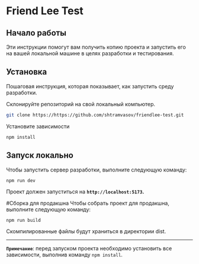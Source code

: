 # Friend Lee Test

## Начало работы
Эти инструкции помогут вам получить копию проекта и запустить его на вашей локальной машине в целях разработки и тестирования.

## Установка
Пошаговая инструкция, которая показывает, как запустить среду разработки.


Склонируйте репозиторий на свой локальный компьютер.

```bash
git clone https://https://github.com/shtramvasov/friendlee-test.git
````

Установите зависимости

```
npm install
```

## Запуск локально

Чтобы запустить сервер разработки, выполните следующую команду:

```
npm run dev
```

Проект должен запуститься на __`http://localhost:5173`.__

#Сборка для продакшна
Чтобы собрать проект для продакшна, выполните следующую команду:

```
npm run build
```
Скомпилированные файлы будут храниться в директории dist.

___ 

__`Примечание`__: перед запуском проекта необходимо установить все зависимости, выполнив команду `npm install`.